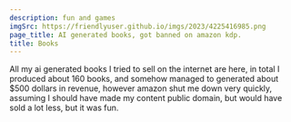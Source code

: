 ```yaml
---
description: fun and games
imgSrc: https://friendlyuser.github.io/imgs/2023/4225416985.png
page_title: AI generated books, got banned on amazon kdp.
title: Books
---
```


All my ai generated books I tried to sell on the internet are here, in total I produced about 160 books, and somehow managed to generated about $500 dollars in revenue, however amazon shut me down very quickly, assuming I should have made my content public domain, but would have sold a lot less, but it was fun.